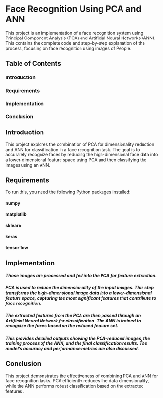 # Face Recognition Using PCA and ANN

This project is an implementation of a face recognition  system using Principal Component Analysis (PCA) and Artificial Neural Networks (ANN). This contains the complete code and step-by-step explanation of the process, focusing on face recognition using images of People.

## Table of Contents
### Introduction
### Requirements
### Implementation
### Conclusion

## Introduction
This project explores the combination of PCA for dimensionality reduction and ANN for classification in a face recognition task. The goal is to accurately recognize faces by reducing the high-dimensional face data into a lower-dimensional feature space using PCA and then classifying the images using an ANN.

## Requirements
To run this, you need the following Python packages installed:

#### numpy
#### matplotlib
#### sklearn
#### keras
#### tensorflow

## Implementation
##### Those images are processed and fed into the PCA for feature extraction.
##### PCA is used to reduce the dimensionality of the input images. This step transforms the high-dimensional image data into a lower-dimensional feature space, capturing the most significant features that contribute to face recognition.
##### The extracted features from the PCA are then passed through an Artificial Neural Network for classification. The ANN is trained to recognize the faces based on the reduced feature set.
##### This provides detailed outputs showing the PCA-reduced images, the training process of the ANN, and the final classification results. The model's accuracy and performance metrics are also discussed.

## Conclusion
This project demonstrates the effectiveness of combining PCA and ANN for face recognition tasks. PCA efficiently reduces the data dimensionality, while the ANN performs robust classification based on the extracted features  .
